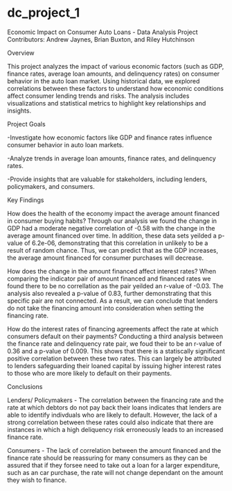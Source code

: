 # dc_project_1

Economic Impact on Consumer Auto Loans - Data Analysis Project
Contributors: Andrew Jaynes, Brian Buxton, and Riley Hutchinson

Overview

This project analyzes the impact of various economic factors (such as GDP, finance rates, average loan amounts, and delinquency rates) on consumer behavior in the auto loan market. Using historical data, we explored correlations between these factors to understand how economic conditions affect consumer lending trends and risks. The analysis includes visualizations and statistical metrics to highlight key relationships and insights.

Project Goals

-Investigate how economic factors like GDP and finance rates influence consumer behavior in auto loan markets.

-Analyze trends in average loan amounts, finance rates, and delinquency rates.

-Provide insights that are valuable for stakeholders, including lenders, policymakers, and consumers.

Key Findings

How does the health of the economy impact the average amount financed in consumer buying habits?
  Through our analysis we found the change in GDP had a moderate negative correlation of -0.58 with the change in the average amount financed over time. In addition, these data sets yeilded a p-value of 6.2e-06, demonstrating that this correlation in unlikely to be a result of random chance. Thus, we can predict that as the GDP increases, the average amount financed for consumer purchases will decrease.
  
How does the change in the amount financed affect interest rates?
  When comparing the indicator pair of amount financed and financed rates we found there to be no correllation as the pair yeilded an r-value of -0.03. The analysis also revealed a p-value of 0.83, further demonstrating that this specific pair are not connected. As a result, we can conclude that lenders do not take the financing amount into consideration when setting the financing rate.
  
How do the interest rates of financing agreements affect the rate at which consumers default on their payments?
  Conducting a third analysis between the finance rate and delinquency rate pair, we foud their to be an r-value of 0.36 and a p-value of 0.009. This shows that there is a statiscally significant positive correlation between these two rates. This can largely be attributed to lenders safeguarding their loaned capital by issuing higher interest rates to those who are more likely to default on their payments.

Conclusions

Lenders/ Policymakers - The correlation between the financing rate and the rate at which debtors do not pay back their loans indicates that lenders are able to identify indivduals who are likely to default. However, the lack of a strong correlation between these rates could also indicate that there are instances in which a high deliquency risk erroneously leads to an increased finance rate.

Consumers - The lack of correlation between the amount financed and the finance rate should be reassuring for many consumers as they can be assured that if they forsee need to take out a loan for a larger expenditure, such as an car purchase, the rate will not change dependant on the amount they wish to finance.
